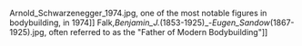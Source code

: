 Arnold_Schwarzenegger_1974.jpg, one of the most notable figures in bodybuilding, in 1974]] Falk,_Benjamin_J._(1853-1925)_-_Eugen_Sandow_(1867-1925).jpg, often referred to as the "Father of Modern Bodybuilding"]]
